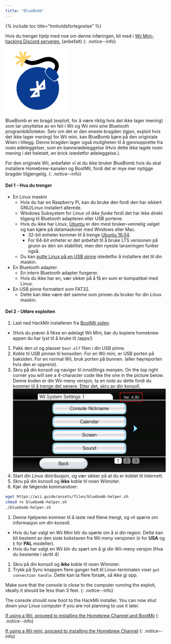 ```yaml
---
title: "BlueBomb"
---
```


{% include toc title="Innholdsfortegnelse" %}

Hvis du trenger hjelp med noe om denne inføringen, bli med i [Wii Mini-hacking Discord serveren.](https://discord.gg/6ryxnkS) (anbefalt)
{: .notice--info}

![BlueBomb](/images/bluebomb.png)

BlueBomb er en bragd (exploit, for å være riktig hvis det ikke lager mening) som tar utnyttelse av en feil i Wii og Wii mini sine Bluetooth programbiblioteker. Selv om det er den eneste bragden (igjen, exploit hvis det ikke lager mening) for Wii mini, kan BlueBomb kjøre på den originiale Wiien i tillegg. Denne bragden lager også muligheten til å gjennopprette fra noen ødeleggelser, som en bannerødeleggelse (Hvis dette ikke lagde noen mening i det heletatt, en brick istedetfor ødeleggelse.).

For den originale Wii, anbefaler vi at du ikke bruker BlueBomb hvis du skal installere Homebrew-kanalen og BootMii, fordi det er mye mer nytigge bragder tilgjengelig.
{: .notice--info}

#### Del 1 - Hva du trenger
- En Linux maskin
  - Hvis du har en Raspberry Pi, kan du bruke den fordi den har sikkert GNU/Linux installert allerede.
  - Windows Subsystem for Linux vil <em x id="3">ikke funke</em> fordi det har ikke direkt tilgang til Bluetooth adapteren eller USB portene.
  - Hvis du ikke har Linux, [Ubuntu](https://ubuntu.com/download/desktop) er den mest bruker-vennelig valget og kan kjøre på datamaskiner med Windows eller Mac.
    - 32-bit enheter kommer til å trenge [Ubuntu 16.04](http://releases.ubuntu.com/16.04/).
    - For 64-bit enheter er det anbefalt til å bruke LTS versionen på grunn av den sin stabilitet, men den nyeste lanseringen funker også.
  - Du kan [putte Linux på en USB pinne](https://ubuntu.com/tutorials/tutorial-create-a-usb-stick-on-windows#1-overview) istedetfor å installere det til din maskin.
- En Bluetooth adapter.
  - En intern Bluetooth adapter fungerer.
  - Hvis du ikke har en, vær sikker på å få en som er kompatibel med Linux.
- En USB pinne formattert som FAT32.
  - Dette kan ikke være det samme som pinnen du bruker for din Linux maskin.

#### Del 2 - Utføre exploiten
1. Last ned HackMii installeren fra [BootMii siden](https://bootmii.org/download/).
- (Hvis du prøver å fikse en ødelagt Wii Mini, bør du kopiere homebrew appen du har lyst til å bruke til /apps/)
1. Pakk den ut og plasser `boot.elf` filen i din USB pinne.
1. Koble til USB pinnen til konsollen. For en Wii mini, er USB porten på baksiden. For en normal Wii, bruk porten på bunnen. (eller høyreporten hvis den er oppreist).
1. Skru på din konsoll og naviger til innstillings menyen. On the top right corner you will see a 4-character code like the one in the picture below. Denne koden er din Wii-meny versjon, ta en note av dette fordi du kommer til å trenge det senere. Etter det, skru av din konsoll. ![SystemMenyVersjon](/images/Wii/SystemMenuVersion.png)
1. Start din Linux distribusjon, og vær sikker på at du er koblet til Internett.
1. Skru på din konsoll og **ikke** koble til noen Wiimoter.
1. Kjør de følgende kommandoer:
```bash
wget https://wii.guide/assets/files/bluebomb-helper.sh
chmod +x bluebomb-helper.sh
./bluebomb-helper.sh
```
1. Denne hjelperen kommer til å laste ned filene trengt, og vil spørre om informasjon om din konsoll.
  - Hvis du har valgt en Wii Mini blir du spørte om å si din region. Dette kan bli bestemt av den siste bokstaven fra Wii meny versjonen (`U` for <strong x id="1">USA</strong> og `E` for <strong x id="1">PAL</strong> modeller).
  - Hvis du har valgt en Wii blir du spørt om å gi din Wii-meny versjon (Hva du bestemte i skritt 4)
1. Skru på din konsoll og **ikke** koble til noen Wiimoter.
1. Trykk på Sync knappen flere ganger helt til Linux-terminalen viser `got connection handle`. Dette kan ta flere forsøk, så ikke gi opp.

Make sure that the console is close to the computer running the exploit, ideally it should be less than 3 feet.
{: .notice--info}

The console should now boot to the HackMii installer. You can now shut down your Linux computer if you are not planning to use it later.

[If using a Wii, proceed to installing the Homebrew Channel and BootMii](hbc)
{: .notice--info}

[If using a Wii mini, proceed to installing the Homebrew Channel](hbc-mini)
{: .notice--info}
